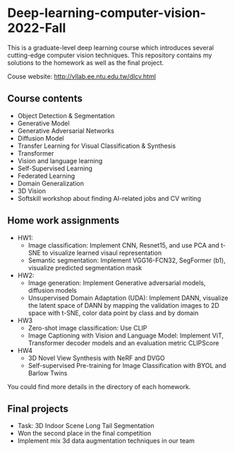 # Deep-learning-computer-vision-2022-Fall
This is a graduate-level deep learning course which introduces several cutting-edge computer vision techniques. This repository contains my solutions to the homework as well as the final project.

Couse website: http://vllab.ee.ntu.edu.tw/dlcv.html

## Course contents
- Object Detection & Segmentation
- Generative Model
- Generative Adversarial Networks
- Diffusion Model
- Transfer Learning for Visual Classification & Synthesis
- Transformer
- Vision and language learning
- Self-Supervised Learning
- Federated Learning
- Domain Generalization
- 3D Vision
- Softskill workshop about finding AI-related jobs and CV writing

## Home work assignments
- HW1: 
  - Image classification: Implement CNN, Resnet15, and use PCA and t-SNE to visualize learned visaul representation
  - Semantic segmentation: Implement VGG16-FCN32, SegFormer (b1), visualize predicted segmentation mask
- HW2:
  - Image generation: Implement Generative adversarial models, diffusion models
  - Unsupervised Domain Adaptation (UDA): Implement DANN, visualize the latent space of DANN by mapping the validation images to 2D space with t-SNE, color data point by class and by domain
- HW3
  - Zero-shot image classification: Use CLIP 
  - Image Captioning with Vision and Language Model: Implement ViT, Transformer decoder models and an evaluation metric CLIPScore
- HW4
  - 3D Novel View Synthesis with NeRF and DVGO
  - Self-supervised Pre-training for Image Classification with BYOL and Barlow Twins

You could find more details in the directory of each homework.

## Final projects 
- Task: 3D Indoor Scene Long Tail Segmentation
- Won the second place in the final competition
- Implement mix 3d data augmentation techniques in our team
